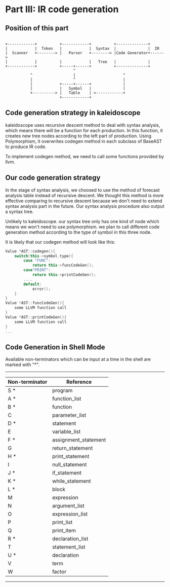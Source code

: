 # Part III: IR code generation

## Position of this part

```ascii

+------------+          +------------+          +--------------+
|            |  Token   |            |  Syntax  |              |  IR
|  Scanner   +--------> |   Parser   +--------> |Code Generator+------>
|            |          |            |   Tree   |              |
+------------+          +-----+------+          +--------------+
                              ^
           ^                  |                     ^
           |                  ^                     |
           |            +-----+------+              |
           |            |   Symbol   |              |
           +----------> |   Table    | <------------+
                        +------------+

```

## Code generation strategy in kaleidoscope
kaleidoscope uses recursive descent method to deal with syntax analysis, 
which means there will be a function for each production. 
In this function, it creates new tree nodes according to the left part of production.
Using Polymorphism, it overwrites codegen method in each subclass of BaseAST to produce IR code.


To implement codegen method, we need to call some functions provided by llvm.


## Our code generation strategy
In the stage of syntax analysis, we choosed to use the method of forecast analysis 
table instead of recursive descent. We thought this method is more effective comparing 
to recursive descent because we don't need to extend syntax analysis part in the future. 
Our syntax analysis procedure also output a syntax tree.


Unlikely to kaleidoscope. our syntax tree only has one kind of node which means we 
won't need to use polymorphism. we plan to call different code generation method 
according to the type of symbol in this three node.


It is likely that our codegen method will look like this:


```cpp
Value *AST::codegen(){
	switch(this->symbol.type){
		case "FUNC":
			return this->funcCodeGen();
		case"PRINT":
			return this->printCodeGen();
		....
		default:
			error();
	}
}
Value *AST::funcCodeGen(){
	some LLVM function call
}
Value *AST::printCodeGen(){
	some LLVM function call
}
...
```


## Code Generation in Shell Mode
Available non-terminators which can be input at a time in the shell are marked with "*".

- - - - - - - - - - - - - - - - - - - - - 
| Non-terminator | Reference            | 
| -------------- | -------------------- | 
| S *            | program              | 
| A *            | function_list        | 
| B *            | function             | 
| C              | parameter_list       | 
| D *            | statement            | 
| E              | variable_list        | 
| F *            | assignment_statement | 
| G              | return_statement     | 
| H *            | print_statement      | 
| I              | null_statement       | 
| J *            | if_statement         | 
| K *            | while_statement      | 
| L *            | block                | 
| M              | expression           | 
| N              | argument_list        | 
| O              | expression_list      | 
| P              | print_list           | 
| Q              | print_item           | 
| R *            | declaration_list     | 
| T              | statement_list       | 
| U *            | declaration          | 
| V              | term                 | 
| W              | factor               | 
- - - - - - - - - - - - - - - - - - - - - 
